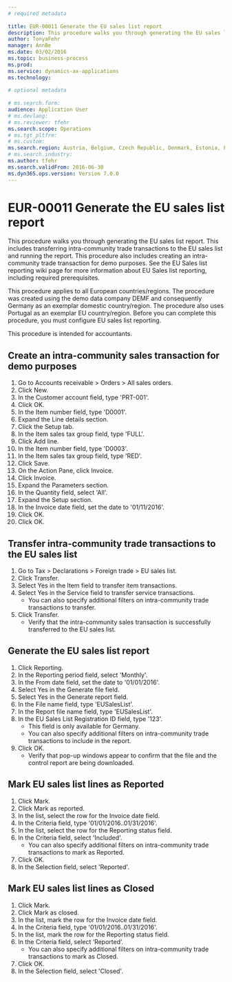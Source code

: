 ```yaml
--- 
# required metadata 
 
title: EUR-00011 Generate the EU sales list report
description: This procedure walks you through generating the EU sales list report. This includes transferring intra-community trade transactions to the EU sales list and running the report. This  procedure also includes creating an intra-community trade transaction for demo purposes. See the EU Sales list reporting wiki page for more information about EU Sales list reporting, including required prerequisites.This procedure applies to all European countries/regions. The procedure was created using the demo data company DEMF and consequently Germany as an exemplar domestic country/region. The procedure also uses Portugal as an exemplar EU country/region. Before you can complete this procedure, you must configure EU sales list reporting.This procedure is intended for accountants. 
author: TonyaFehr 
manager: AnnBe 
ms.date: 03/02/2016
ms.topic: business-process 
ms.prod:  
ms.service: dynamics-ax-applications 
ms.technology:  
 
# optional metadata 
 
# ms.search.form:   
audience: Application User 
# ms.devlang:  
# ms.reviewer: tfehr 
ms.search.scope: Operations 
# ms.tgt_pltfrm:  
# ms.custom:  
ms.search.region: Austria, Belgium, Czech Republic, Denmark, Estonia, Finland, France, Germany, Hungary, Ireland, Italy, Latvia, Lithuania, Netherlands, Poland, Spain, Sweden, United Kingdom
# ms.search.industry: 
ms.author: tfehr 
ms.search.validFrom: 2016-06-30 
ms.dyn365.ops.version: Version 7.0.0 
---
```


# EUR-00011 Generate the EU sales list report

This procedure walks you through generating the EU sales list report. This includes transferring intra-community trade transactions to the EU sales list and running the report. This  procedure also includes creating an intra-community trade transaction for demo purposes. See the EU Sales list reporting wiki page for more information about EU Sales list reporting, including required prerequisites.
This procedure applies to all European countries/regions. The procedure was created using the demo data company DEMF and consequently Germany as an exemplar domestic country/region. The procedure also uses Portugal as an exemplar EU country/region. Before you can complete this procedure, you must configure EU sales list reporting.
This procedure is intended for accountants.


## Create an intra-community sales transaction for demo purposes
1. Go to Accounts receivable > Orders > All sales orders.
2. Click New.
3. In the Customer account field, type 'PRT-001'.
4. Click OK.
5. In the Item number field, type 'D0001'.
6. Expand the Line details section.
7. Click the Setup tab.
8. In the Item sales tax group field, type 'FULL'.
9. Click Add line.
10. In the Item number field, type 'D0003'.
11. In the Item sales tax group field, type 'RED'.
12. Click Save.
13. On the Action Pane, click Invoice.
14. Click Invoice.
15. Expand the Parameters section.
16. In the Quantity field, select 'All'.
17. Expand the Setup section.
18. In the Invoice date field, set the date to '01/11/2016'.
19. Click OK.
20. Click OK.

## Transfer intra-community trade transactions to the EU sales list
1. Go to Tax > Declarations > Foreign trade > EU sales list.
2. Click Transfer.
3. Select Yes in the Item field to transfer item transactions.
4. Select Yes in the Service field to transfer service transactions.
    * You can also specify additional filters on intra-community trade transactions to transfer.
5. Click Transfer.
    * Verify that the intra-community sales transaction is successfully transferred to the EU sales list.

## Generate the EU sales list report
1. Click Reporting.
2. In the Reporting period field, select 'Monthly'.
3. In the From date field, set the date to '01/01/2016'.
4. Select Yes in the Generate file field.
5. Select Yes in the Generate report field.
6. In the File name field, type 'EUSalesList'.
7. In the Report file name field, type 'EUSalesList'.
8. In the EU Sales List Registration ID field, type '123'.
    * This field is only available for Germany.
    * You can also specify additional filters on intra-community trade transactions to include in the report.
9. Click OK.
    * Verify that pop-up windows appear to confirm that the file and the control report are being downloaded.

## Mark EU sales list lines as Reported
1. Click Mark.
2. Click Mark as reported.
3. In the list, select the row for the Invoice date field.
4. In the Criteria field, type '01/01/2016..01/31/2016'.
5. In the list, select the row for the Reporting status field.
6. In the Criteria field, select 'Included'.
    * You can also specify additional filters on intra-community trade transactions to mark as Reported.
7. Click OK.
8. In the Selection field, select 'Reported'.

## Mark EU sales list lines as Closed
1. Click Mark.
2. Click Mark as closed.
3. In the list, mark the row for the Invoice date field.
4. In the Criteria field, type '01/01/2016..01/31/2016'.
5. In the list, mark the row for the Reporting status field.
6. In the Criteria field, select ‘Reported’.
    * You can also specify additional filters on intra-community trade transactions to mark as Closed.
7. Click OK.
8. In the Selection field, select 'Closed'.

